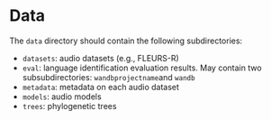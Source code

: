 # Data

The `data` directory should contain the following subdirectories:

* `datasets`: audio datasets (e.g., FLEURS-R)
* `eval`: language identification evaluation results. May contain two subsubdirectories: `wandbprojectname`and `wandb`
* `metadata`: metadata on each audio dataset
* `models`: audio models
* `trees`: phylogenetic trees
